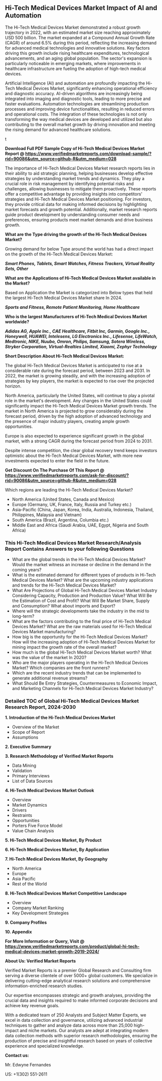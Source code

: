 <h2>Hi-Tech Medical Devices Market Impact of AI and Automation</h2><p>The Hi-Tech Medical Devices Market demonstrated a robust growth trajectory in 2022, with an estimated market size reaching approximately USD 500 billion. The market expanded at a Compound Annual Growth Rate (CAGR) of around 6.5% during this period, reflecting the increasing demand for advanced medical technologies and innovative solutions. Key factors driving this growth include rising healthcare expenditures, technological advancements, and an aging global population. The sector's expansion is particularly noticeable in emerging markets, where improvements in healthcare infrastructure are fueling the adoption of high-tech medical devices.</p><p>Artificial Intelligence (AI) and automation are profoundly impacting the Hi-Tech Medical Devices Market, significantly enhancing operational efficiency and diagnostic accuracy. AI-driven algorithms are increasingly being integrated into imaging and diagnostic tools, leading to more precise and faster evaluations. Automation technologies are streamlining production processes and improving device functionalities, resulting in reduced errors and operational costs. The integration of these technologies is not only transforming the way medical devices are developed and utilized but also contributing to the overall market growth by driving innovation and meeting the rising demand for advanced healthcare solutions.</p>t</p><p id="" class=""><strong>Download Full PDF Sample Copy of Hi-Tech Medical Devices Market Report @ <a href="https://www.verifiedmarketreports.com/download-sample/?rid=90086&utm_source=github-R&utm_medium=028" target="_blank">https://www.verifiedmarketreports.com/download-sample/?rid=90086&utm_source=github-R&utm_medium=028</a></strong></p><p>The importance of&nbsp;Hi-Tech Medical Devices Market research reports lies in their ability to aid strategic planning, helping businesses develop effective strategies by understanding market trends and dynamics. They play a crucial role in risk management by identifying potential risks and challenges, allowing businesses to mitigate them proactively. These reports offer a competitive advantage by providing insights into competitors' strategies and Hi-Tech Medical Devices Market positioning. For investors, they provide critical data for making informed decisions by highlighting market forecasts and growth potential. Additionally, market research reports guide product development by understanding consumer needs and preferences, ensuring products meet market demands and drive business growth.</p><p><strong>What are the&nbsp;Type driving the growth of the Hi-Tech Medical Devices Market?</strong></p><p id="" class="">Growing demand for below Type around the world has had a direct impact on the growth of the Hi-Tech Medical Devices Market:</p><em><strong>Smart Phones, Tablets, Smart Watches, Fitness Trackers, Virtual Reality Sets, Other</strong></em></p><strong>What are the&nbsp;Applications&nbsp;of Hi-Tech Medical Devices Market available in the Market?</strong></p><p id="" class="">Based on Application the Market is categorized into Below types that held the largest Hi-Tech Medical Devices Market share In 2024.</p><em><strong>Sports and Fitness, Remote Patient Monitoring, Home Healthcare</strong></em></p><strong>Who is the largest Manufacturers of Hi-Tech Medical Devices Market worldwide?</strong></p><p><em><strong>Adidas AG, Apple Inc., CAE Healthcare, Fitbit Inc, Garmin, Google Inc., Honeywell, HUAWEI, Intelesens, LG Electronics Inc., Lifesense, LifeWatch, Medtronic, NIKE, Nuubo, Omron, Philips, Samsung, Sotera Wireless, Stryker Corporation, Virtual-Realties Limited, Xiaomi, Zephyr Technology</strong></em></p><p id="" class=""><strong>Short Description About Hi-Tech Medical Devices Market:</strong></p><p>The global Hi-Tech Medical Devices Market is anticipated to rise at a considerable rate during the forecast period, between 2023 and 2031. In 2022, the market is growing steadily, and with the increasing adoption of strategies by key players, the market is expected to rise over the projected horizon.</p><p>North America, particularly the United States, will continue to play a pivotal role in the market's development. Any changes in the United States could significantly impact the Hi-Tech Medical Devices Market growth trends. The market in North America is projected to grow considerably during the forecast period, driven by the high adoption of advanced technology and the presence of major industry players, creating ample growth opportunities.</p><p>Europe is also expected to experience significant growth in the global market, with a strong CAGR during the forecast period from 2024 to 2031.</p><p>Despite intense competition, the clear global recovery trend keeps investors optimistic about the Hi-Tech Medical Devices Market, with more new investments expected to enter the field in the future.</p><p id="" class=""><strong>Get Discount On The Purchase Of This Report @ <a href="https://www.verifiedmarketreports.com/ask-for-discount/?rid=90086&utm_source=github-R&utm_medium=028" target="_blank">https://www.verifiedmarketreports.com/ask-for-discount/?rid=90086&utm_source=github-R&utm_medium=028</a></strong></p>Which regions are leading the Hi-Tech Medical Devices Market?</p><ul><li>North America (United States, Canada and Mexico)</li><li>Europe (Germany, UK, France, Italy, Russia and Turkey etc.)</li><li>Asia-Pacific (China, Japan, Korea, India, Australia, Indonesia, Thailand, Philippines, Malaysia and Vietnam)</li><li>South America (Brazil, Argentina, Columbia etc.)</li><li>Middle East and Africa (Saudi Arabia, UAE, Egypt, Nigeria and South Africa)</li></ul><h3 id="" class="">This Hi-Tech Medical Devices Market Research/Analysis Report Contains Answers to your following Questions</h3><ul><li>What are the global trends in the Hi-Tech Medical Devices Market? Would the market witness an increase or decline in the demand in the coming years?</li><li>What is the estimated demand for different types of products in Hi-Tech Medical Devices Market? What are the upcoming industry applications and trends for the Hi-Tech Medical Devices Market?</li><li>What Are Projections of Global Hi-Tech Medical Devices Market Industry Considering Capacity, Production and Production Value? What Will Be the Estimation of Cost and Profit? What Will Be Market Share, Supply and Consumption? What about imports and Export?</li><li>Where will the strategic developments take the industry in the mid to long-term?</li><li>What are the factors contributing to the final price of Hi-Tech Medical Devices Market? What are the raw materials used for Hi-Tech Medical Devices Market manufacturing?</li><li>How big is the opportunity for the Hi-Tech Medical Devices Market? How will the increasing adoption of Hi-Tech Medical Devices Market for mining impact the growth rate of the overall market?</li><li>How much is the global Hi-Tech Medical Devices Market worth? What was the value of the market In 2020?</li><li>Who are the major players operating in the Hi-Tech Medical Devices Market? Which companies are the front runners?</li><li>Which are the recent industry trends that can be implemented to generate additional revenue streams?</li><li>What Should Be Entry Strategies, Countermeasures to Economic Impact, and Marketing Channels for Hi-Tech Medical Devices Market Industry?</li></ul><h3 id="" class="">Detailed TOC of Global Hi-Tech Medical Devices Market Research Report, 2024-2030</h3><p id="" class=""><strong>1. Introduction of the Hi-Tech Medical Devices Market</strong></p><ul><li>Overview of the Market</li><li>Scope of Report</li><li>Assumptions</li></ul><p id="" class=""><strong>2. Executive Summary</strong></p><p id="" class=""><strong>3. Research Methodology of Verified Market Reports</strong></p><ul><li>Data Mining</li><li>Validation</li><li>Primary Interviews</li><li>List of Data Sources</li></ul><p id="" class=""><strong>4. Hi-Tech Medical Devices Market Outlook</strong></p><ul><li>Overview</li><li>Market Dynamics</li><li>Drivers</li><li>Restraints</li><li>Opportunities</li><li>Porters Five Force Model</li><li>Value Chain Analysis</li></ul><p id="" class=""><strong>5. Hi-Tech Medical Devices Market, By Product</strong></p><p id="" class=""><strong>6. Hi-Tech Medical Devices Market, By Application</strong></p><p id="" class=""><strong>7. Hi-Tech Medical Devices Market, By Geography</strong></p><ul><li>North America</li><li>Europe</li><li>Asia Pacific</li><li>Rest of the World</li></ul><p id="" class=""><strong>8. Hi-Tech Medical Devices Market Competitive Landscape</strong></p><ul><li>Overview</li><li>Company Market Ranking</li><li>Key Development Strategies</li></ul><p id="" class=""><strong>9. Company Profiles</strong></p><p id="" class=""><strong>10. Appendix</strong></p><p id="" class=""><strong>For More Information or Query, Visit @ <a href="https://www.verifiedmarketreports.com/product/global-hi-tech-medical-devices-market-growth-2019-2024/" target="_blank">https://www.verifiedmarketreports.com/product/global-hi-tech-medical-devices-market-growth-2019-2024/</a></strong></p><p id="" class=""><strong>About Us: Verified Market Reports</strong></p><p id="" class="">Verified Market Reports is a premier Global Research and Consulting firm serving a diverse clientele of over 5000+ global customers. We specialize in delivering cutting-edge analytical research solutions and comprehensive information-enriched research studies.</p><p id="" class="">Our expertise encompasses strategic and growth analyses, providing the crucial data and insights required to make informed corporate decisions and achieve key revenue goals.</p><p id="" class="">With a dedicated team of 250 Analysts and Subject Matter Experts, we excel in data collection and governance, utilizing advanced industrial techniques to gather and analyze data across more than 25,000 high-impact and niche markets. Our analysts are adept at integrating modern data collection methods with superior research methodologies, ensuring the production of precise and insightful research based on years of collective experience and specialized knowledge.</p><p id="" class=""><strong>Contact us:</strong></p><p id="" class="">Mr. Edwyne Fernandes</p><p id="" class="">US: +1(302) 551-2611</p>